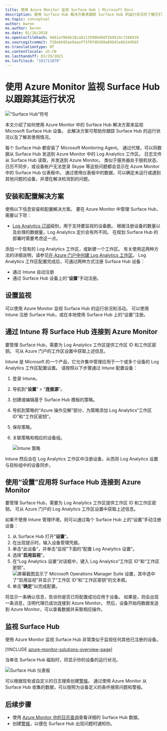 ```yaml
---
title: 使用 Azure Monitor 监视 Surface Hub | Microsoft Docs
description: 使用 Surface Hub 解决方案来跟踪 Surface Hub 的运行状况并了解它们的使用情况。
ms.topic: conceptual
author: bwren
ms.author: bwren
ms.date: 01/16/2018
ms.openlocfilehash: 9d81af064b18ca8113599b460f2b9524c7288439
ms.sourcegitcommit: f28ebb95ae9aaaff3f87d8388a09b41e0b3445b5
ms.translationtype: HT
ms.contentlocale: zh-CN
ms.lasthandoff: 03/29/2021
ms.locfileid: "101711070"
---
```

# <a name="monitor-surface-hubs-with-azure-monitor-to-track-their-health"></a>使用 Azure Monitor 监视 Surface Hub 以跟踪其运行状况

![“Surface Hub”符号](./media/surface-hubs/surface-hub-symbol.png)

本文介绍了如何使用 Azure Monitor 中的 Surface Hub 解决方案来监视 Microsoft Surface Hub 设备。 此解决方案可帮助你跟踪 Surface Hub 的运行状况以及了解其使用情况。

每个 Surface Hub 都安装了 Microsoft Monitoring Agent。 通过代理，可以将数据从 Surface Hub 发送到 Azure Monitor 中的 Log Analytics 工作区。 日志文件从 Surface Hub 读取，并发送到 Azure Monitor。 类似于服务器处于脱机状态、日历不同步，或设备帐户无法登录 Skype 等这些问题都会显示在 Azure Monitor 中的 Surface Hub 仪表板中。 通过使用仪表板中的数据，可以确定未运行或遇到其他问题的设备，并潜在解决检测到的问题。

## <a name="install-and-configure-the-solution"></a>安装和配置解决方案
使用以下信息安装和配置解决方案。 要在 Azure Monitor 中管理 Surface Hub，需要以下项：

* [Log Analytics 订阅](https://azure.microsoft.com/pricing/details/log-analytics/)级别，用于支持要监视的设备数。 根据注册设备的数量以及处理的数据量，Log Analytics 定价会有所不同。 在规划 Surface Hub 的部署时需要考虑这一点。

添加一个现有的 Log Analytics 工作区，或新建一个工作区。 有关使用这两种方法的详细说明，请参见[在 Azure 门户中创建 Log Analytics 工作区](../logs/quick-create-workspace.md)。 Log Analytics 工作区配置完成后，可通过两种方式注册 Surface Hub 设备：

* 通过 Intune 自动注册
* 通过 Surface Hub 设备上的“**设置**”手动注册。

## <a name="set-up-monitoring"></a>设置监视
可以使用 Azure Monitor 监视 Surface Hub 的运行状况和活动。 可以使用 Intune 注册 Surface Hub，或在本地使用 Surface Hub 上的“设置”注册。

## <a name="connect-surface-hubs-to-azure-monitor-through-intune"></a>通过 Intune 将 Surface Hub 连接到 Azure Monitor
要管理 Surface Hub，需要为 Log Analytics 工作区提供工作区 ID 和工作区密钥。 可从 Azure 门户的工作区设置中获取上述信息。

Intune 是 Microsoft 的一个产品，它允许集中管理应用于一个或多个设备的 Log Analytics 工作区配置设置。 请按照以下步骤通过 Intune 配置设备：

1. 登录 Intune。
2. 导航到“**设置**” > “**连接源**”。
3. 创建或编辑基于 Surface Hub 模板的策略。
4. 导航到策略的“Azure 操作见解”部分，为策略添加 Log Analytics“工作区 ID”和“工作区密钥”。
5. 保存策略。
6. 关联策略和相应的设备组。

   ![Intune 策略](./media/surface-hubs/intune.png)

Intune 然后会在 Log Analytics 工作区中注册设备，从而将 Log Analytics 设置与目标组中的设备同步。

## <a name="connect-surface-hubs-to-azure-monitor-using-the-settings-app"></a>使用“设置”应用将 Surface Hub 连接到 Azure Monitor
要管理 Surface Hub，需要为 Log Analytics 工作区提供工作区 ID 和工作区密钥。 可从 Azure 门户的 Log Analytics 工作区设置中获取上述信息。

如果不使用 Intune 管理环境，则可以通过每个 Surface Hub 上的“设置”手动注册设备：

1. 从 Surface Hub 打开“**设置**”。
2. 在出现提示时，输入设备管理凭据。
3. 单击“此设备”，并单击“监视”下面的“配置 Log Analytics 设置”。
4. 选择“**启用监视**”。
5. 在“Log Analytics 设置”对话框中，键入 Log Analytics“工作区 ID”和“工作区密钥”。  
   ![屏幕截图显示了 Microsoft Operations Manager Suite 设置，其中选中了“启用监视”并显示了“工作区 ID”和“工作区密钥”的文本框。](./media/surface-hubs/settings.png)
6. 单击“**确定**”以完成配置。

将显示一条确认信息，告诉你是否已将配置成功应用于设备。 如果是，则会出现一条消息，注明代理已成功连接到 Azure Monitor。 然后，设备开始将数据发送到 Azure Monitor，可以查看数据并采取相应操作。

## <a name="monitor-surface-hubs"></a>监视 Surface Hub
使用 Azure Monitor 监视 Surface Hub 非常类似于监视任何其他已注册的设备。

[!INCLUDE [azure-monitor-solutions-overview-page](../../../includes/azure-monitor-solutions-overview-page.md)]

当单击 Surface Hub 磁贴时，将显示你的设备的运行状况。

   ![Surface Hub 仪表板](./media/surface-hubs/surface-hub-dashboard.png)

可以根据现有或自定义的日志搜索创建[警报](../alerts/alerts-overview.md)。 通过使用 Azure Monitor 从 Surface Hub 收集的数据，可以按照为设备定义的条件搜索问题和警报。

## <a name="next-steps"></a>后续步骤
* 使用 [Azure Monitor 中的日志查询](../logs/log-query-overview.md)查看详细的 Surface Hub 数据。
* 创建[警报](../alerts/alerts-overview.md)，以便在 Surface Hub 出现问题时通知你。

